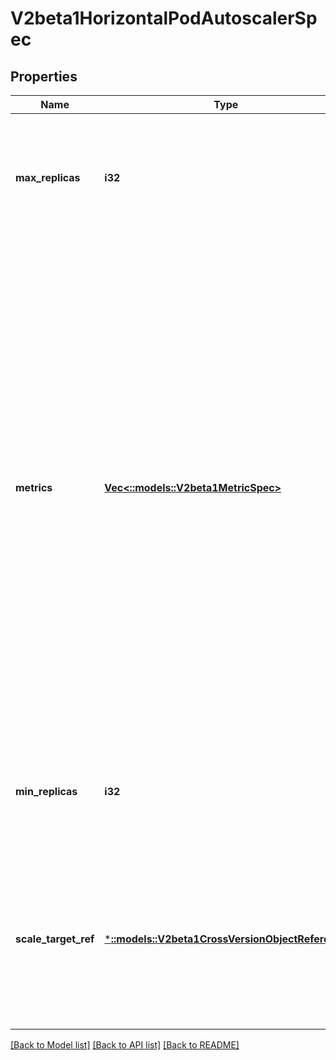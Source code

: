 # V2beta1HorizontalPodAutoscalerSpec

## Properties
Name | Type | Description | Notes
------------ | ------------- | ------------- | -------------
**max_replicas** | **i32** | maxReplicas is the upper limit for the number of replicas to which the autoscaler can scale up. It cannot be less that minReplicas. | [default to null]
**metrics** | [**Vec<::models::V2beta1MetricSpec>**](v2beta1.MetricSpec.md) | metrics contains the specifications for which to use to calculate the desired replica count (the maximum replica count across all metrics will be used).  The desired replica count is calculated multiplying the ratio between the target value and the current value by the current number of pods.  Ergo, metrics used must decrease as the pod count is increased, and vice-versa.  See the individual metric source types for more information about how each type of metric must respond. | [optional] [default to null]
**min_replicas** | **i32** | minReplicas is the lower limit for the number of replicas to which the autoscaler can scale down. It defaults to 1 pod. | [optional] [default to null]
**scale_target_ref** | [***::models::V2beta1CrossVersionObjectReference**](v2beta1.CrossVersionObjectReference.md) | scaleTargetRef points to the target resource to scale, and is used to the pods for which metrics should be collected, as well as to actually change the replica count. | [default to null]

[[Back to Model list]](../README.md#documentation-for-models) [[Back to API list]](../README.md#documentation-for-api-endpoints) [[Back to README]](../README.md)



